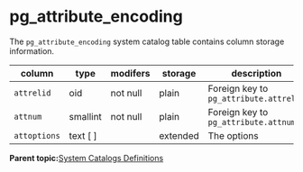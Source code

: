 # pg\_attribute\_encoding 

The `pg_attribute_encoding` system catalog table contains column storage information.

|column|type|modifers|storage|description|
|------|----|--------|-------|-----------|
|`attrelid`|oid|not null|plain|Foreign key to `pg_attribute.attrelid`|
|`attnum`|smallint|not null|plain|Foreign key to `pg_attribute.attnum`|
|`attoptions`|text \[ \]| |extended|The options|

**Parent topic:**[System Catalogs Definitions](../system_catalogs/catalog_ref-html.html)

